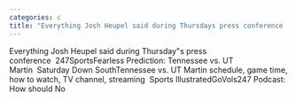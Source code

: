 ```yaml
---
categories: c
title: "Everything Josh Heupel said during Thursdays press conference  247Sports"
---
```

Everything Josh Heupel said during Thursday"s press conference&nbsp;&nbsp;247SportsFearless Prediction: Tennessee vs. UT Martin&nbsp;&nbsp;Saturday Down SouthTennessee vs. UT Martin schedule, game time, how to watch, TV channel, streaming&nbsp;&nbsp;Sports IllustratedGoVols247 Podcast: How should No